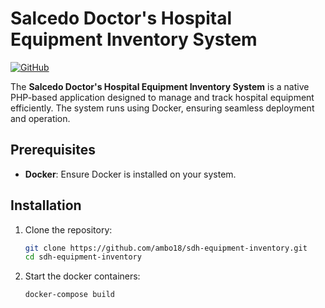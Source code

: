 # Salcedo Doctor's Hospital Equipment Inventory System  

[![GitHub](https://img.shields.io/badge/GitHub-Repository-blue?style=flat&logo=github)](https://github.com/ambo18/sdh-equipment-inventory)  

The **Salcedo Doctor's Hospital Equipment Inventory System** is a native PHP-based application designed to manage and track hospital equipment efficiently. The system runs using Docker, ensuring seamless deployment and operation.  

## Prerequisites  

- **Docker**: Ensure Docker is installed on your system.  

## Installation  

1. Clone the repository:  
   ```bash  
   git clone https://github.com/ambo18/sdh-equipment-inventory.git  
   cd sdh-equipment-inventory  

2. Start the docker containers:
    ```bash
    docker-compose build
    